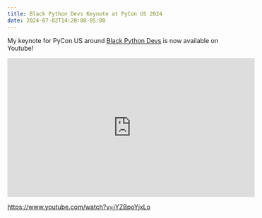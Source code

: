 ```yaml
---
title: Black Python Devs Keynote at PyCon US 2024
date: 2024-07-02T14:20:00-05:00
---
```


My keynote for PyCon US around [Black Python Devs](https://blackpythondevs.com) is now available on Youtube!

<iframe width="560" height="315" src="https://www.youtube.com/embed/jYZBpoYjxLo?si=nBrVn8KOXM29M986" title="YouTube video player" frameborder="0" allow="accelerometer; autoplay; clipboard-write; encrypted-media; gyroscope; picture-in-picture; web-share" referrerpolicy="strict-origin-when-cross-origin" allowfullscreen></iframe>


<https://www.youtube.com/watch?v=jYZBpoYjxLo>